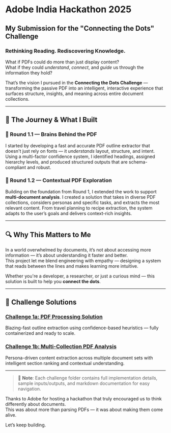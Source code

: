 # Adobe India Hackathon 2025

## My Submission for the "Connecting the Dots" Challenge

### Rethinking Reading. Rediscovering Knowledge.

What if PDFs could do more than just display content?  
What if they could *understand*, *connect*, and *guide* us through the information they hold?

That’s the vision I pursued in the **Connecting the Dots Challenge** — transforming the passive PDF into an intelligent, interactive experience that surfaces structure, insights, and meaning across entire document collections.

---

## 🧠 The Journey & What I Built

### 🏁 Round 1.1 — Brains Behind the PDF

I started by developing a fast and accurate PDF outline extractor that doesn't just rely on fonts — it *understands* layout, structure, and intent. Using a multi-factor confidence system, I identified headings, assigned hierarchy levels, and produced structured outputs that are schema-compliant and robust.

### 🎯 Round 1.2 — Contextual PDF Exploration

Building on the foundation from Round 1, I extended the work to support **multi-document analysis**. I created a solution that takes in diverse PDF collections, considers personas and specific tasks, and extracts the most relevant content. From travel planning to recipe extraction, the system adapts to the user’s goals and delivers context-rich insights.

---

## 🔍 Why This Matters to Me

In a world overwhelmed by documents, it’s not about accessing more information — it’s about understanding it faster and better.  
This project let me blend engineering with empathy — designing a system that reads between the lines and makes learning more intuitive.

Whether you're a developer, a researcher, or just a curious mind — this solution is built to help you **connect the dots**.

---

## 🚀 Challenge Solutions

### [Challenge 1a: PDF Processing Solution](./Challenge_1a/README.md)  
Blazing-fast outline extraction using confidence-based heuristics — fully containerized and ready to scale.

### [Challenge 1b: Multi-Collection PDF Analysis](./Challenge_1b/README.md)  
Persona-driven content extraction across multiple document sets with intelligent section ranking and contextual understanding.

---

> 📎 **Note**: Each challenge folder contains full implementation details, sample inputs/outputs, and markdown documentation for easy navigation.

Thanks to Adobe for hosting a hackathon that truly encouraged us to think differently about documents.  
This was about more than parsing PDFs — it was about making them come alive.

Let’s keep building.

